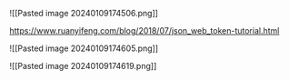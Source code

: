 ![[Pasted image 20240109174506.png]]



https://www.ruanyifeng.com/blog/2018/07/json_web_token-tutorial.html



![[Pasted image 20240109174605.png]]



![[Pasted image 20240109174619.png]]



